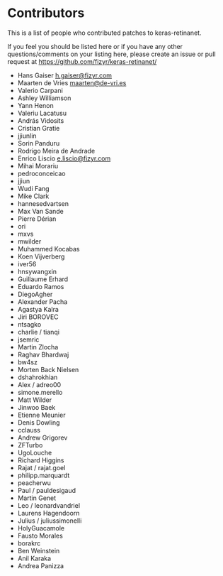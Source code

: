 # Contributors

This is a list of people who contributed patches to keras-retinanet.

If you feel you should be listed here or if you have any other questions/comments on your listing here,
please create an issue or pull request at https://github.com/fizyr/keras-retinanet/

* Hans Gaiser <h.gaiser@fizyr.com>
* Maarten de Vries <maarten@de-vri.es>
* Valerio Carpani
* Ashley Williamson
* Yann Henon
* Valeriu Lacatusu
* András Vidosits
* Cristian Gratie
* jjiunlin
* Sorin Panduru
* Rodrigo Meira de Andrade
* Enrico Liscio <e.liscio@fizyr.com>
* Mihai Morariu
* pedroconceicao
* jjiun
* Wudi Fang
* Mike Clark
* hannesedvartsen
* Max Van Sande
* Pierre Dérian
* ori
* mxvs
* mwilder
* Muhammed Kocabas
* Koen Vijverberg
* iver56
* hnsywangxin
* Guillaume Erhard
* Eduardo Ramos
* DiegoAgher
* Alexander Pacha
* Agastya Kalra
* Jiri BOROVEC
* ntsagko
* charlie / tianqi
* jsemric
* Martin Zlocha
* Raghav Bhardwaj
* bw4sz
* Morten Back Nielsen
* dshahrokhian
* Alex / adreo00
* simone.merello
* Matt Wilder
* Jinwoo Baek
* Etienne Meunier
* Denis Dowling
* cclauss
* Andrew Grigorev
* ZFTurbo
* UgoLouche
* Richard Higgins
* Rajat /  rajat.goel
* philipp.marquardt
* peacherwu
* Paul / pauldesigaud
* Martin Genet
* Leo / leonardvandriel
* Laurens Hagendoorn
* Julius / juliussimonelli
* HolyGuacamole
* Fausto Morales
* borakrc
* Ben Weinstein
* Anil Karaka
* Andrea Panizza
